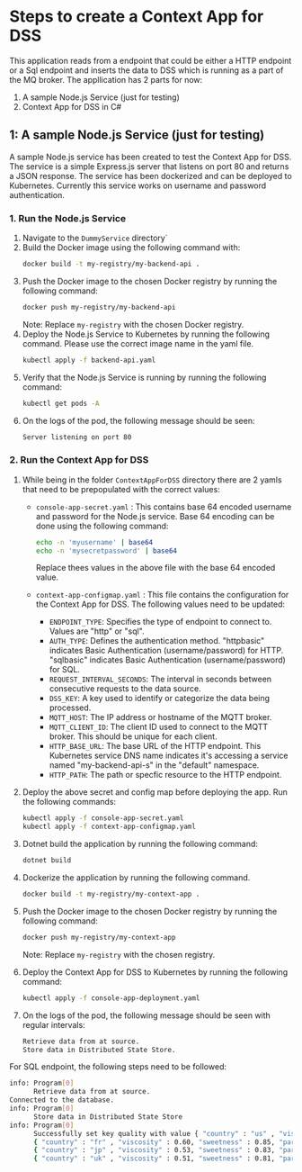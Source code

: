 ﻿# Steps to create a Context App for DSS

This application reads from a endpoint that could be either a HTTP endpoint or a Sql endpoint and 
inserts the data to DSS which is running as a part of the MQ broker. The appllication has 2 parts for now:
1. A sample Node.js Service (just for testing)
2. Context App for DSS in C#


## 1: A sample Node.js Service (just for testing)
A sample Node.js service has been created to test the Context App for DSS. 
The service is a simple Express.js server that listens on port 80 and returns a JSON response.
The service has been dockerized and can be deployed to Kubernetes.
Currently this service works on username and password authentication.

### 1. Run the Node.js Service

1. Navigate to the `DummyService` directory`
2. Build the Docker image using the following command with:
	```bash
	docker build -t my-registry/my-backend-api .
	```
3. Push the Docker image to the chosen Docker registry by running the following command:
	```bash
	docker push my-registry/my-backend-api
	```
	Note: Replace `my-registry` with the chosen Docker registry.
4. Deploy the Node.js Service to Kubernetes by running the following command. Please use the correct image name in the yaml file.
	```bash
	kubectl apply -f backend-api.yaml
	```
5. Verify that the Node.js Service is running by running the following command:
	```bash
	kubectl get pods -A
	```
6. On the logs of the pod, the following message should be seen:
	```bash
	Server listening on port 80
	```

### 2. Run the Context App for DSS

1. While being in the folder `ContextAppForDSS` directory there are 2 yamls that need to be prepopulated with the correct values:
	- `console-app-secret.yaml` : This contains base 64 encoded username and password for the Node.js service. Base 64 encoding can be done using the following command:
		```bash
		echo -n 'myusername' | base64
		echo -n 'mysecretpassword' | base64
		```
		Replace thees values in the above file with the base 64 encoded value.
	
	- `context-app-configmap.yaml` : This file contains the configuration for the Context App for DSS. The following values need to be updated:
		- `ENDPOINT_TYPE`: Specifies the type of endpoint to connect to. Values are "http" or "sql".
		- `AUTH_TYPE`: Defines the authentication method. "httpbasic" indicates Basic Authentication (username/password) for HTTP. "sqlbasic" indicates Basic Authentication (username/password) for SQL.
		- `REQUEST_INTERVAL_SECONDS`: The interval in seconds between consecutive requests to the data source.
		- `DSS_KEY`: A key used to identify or categorize the data being processed.
		- `MQTT_HOST`: The IP address or hostname of the MQTT broker.
		- `MQTT_CLIENT_ID`: The client ID used to connect to the MQTT broker. This should be unique for each client.
		- `HTTP_BASE_URL`: The base URL of the HTTP endpoint. This Kubernetes service DNS name indicates it's accessing a service named "my-backend-api-s" in the "default" namespace.
		- `HTTP_PATH`: The path or specfic resource to the HTTP endpoint.


2. Deploy the above secret and config map before deploying the app. Run the following commands:
	```bash
	kubectl apply -f console-app-secret.yaml
	kubectl apply -f context-app-configmap.yaml
	```
3. Dotnet build the application by running the following command:
	```bash
	dotnet build
	```
4. Dockerize the application by running the following command.
	```bash
	docker build -t my-registry/my-context-app .
	```

5. Push the Docker image to the chosen Docker registry by running the following command:
	```bash
	docker push my-registry/my-context-app
	```
	Note: Replace `my-registry` with the chosen registry.

6. Deploy the Context App for DSS to Kubernetes by running the following command:
	```bash
	kubectl apply -f console-app-deployment.yaml
	```
7. On the logs of the pod, the following message should be seen with regular intervals:
	```bash
	Retrieve data from at source.
	Store data in Distributed State Store.
	```

For SQL endpoint, the following steps need to be followed:
```bash
info: Program[0]
      Retrieve data from at source.
Connected to the database.
info: Program[0]
      Store data in Distributed State Store
info: Program[0]
      Successfully set key quality with value { "country" : "us" , "viscosity" : 0.50, "sweetness" : 0.80, "particle_size" : 0.70, "overall" : 0.40 }
      { "country" : "fr" , "viscosity" : 0.60, "sweetness" : 0.85, "particle_size" : 0.75, "overall" : 0.45 }
      { "country" : "jp" , "viscosity" : 0.53, "sweetness" : 0.83, "particle_size" : 0.73, "overall" : 0.43 }
      { "country" : "uk" , "viscosity" : 0.51, "sweetness" : 0.81, "particle_size" : 0.71, "overall" : 0.41 }
```